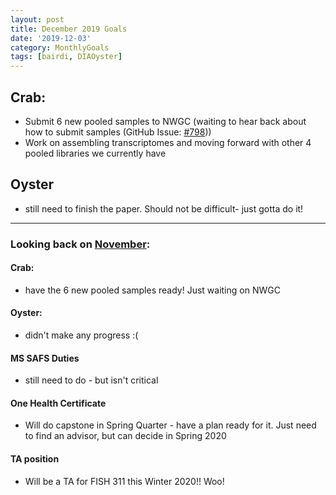 ```yaml
---
layout: post
title: December 2019 Goals
date: '2019-12-03'
category: MonthlyGoals
tags: [bairdi, DIAOyster]
---
```


## Crab:
- Submit 6 new pooled samples to NWGC (waiting to hear back about how to submit samples (GitHub Issue: [#798](https://github.com/RobertsLab/resources/issues/798)))
- Work on assembling transcriptomes and moving forward with other 4 pooled libraries we currently have

## Oyster
- still need to finish the paper. Should not be difficult- just gotta do it!

---

### Looking back on [November](https://grace-ac.github.io/November-goals/): 

#### Crab:
- have the 6 new pooled samples ready! Just waiting on NWGC

#### Oyster:
- didn't make any progress :( 

#### MS SAFS Duties
- still need to do - but isn't critical

#### One Health Certificate
- Will do capstone in Spring Quarter - have a plan ready for it. Just need to find an advisor, but can decide in Spring 2020

#### TA position
- Will be a TA for FISH 311 this Winter 2020!! Woo! 
